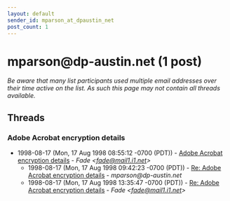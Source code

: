 ```yaml
---
layout: default
sender_id: mparson_at_dpaustin_net
post_count: 1
---
```


# mparson<span>@</span>dp-austin.net (1 post)

_Be aware that many list participants used multiple email addresses over their time active on the list. As such this page may not contain all threads available._

## Threads

### Adobe Acrobat encryption details
+ 1998-08-17 (Mon, 17 Aug 1998 08:55:12 -0700 (PDT)) - [Adobe Acrobat encryption details](/archive/1998/08/03fa01aabf2b5d537fac1bfd4b75fa090f108c723300acf945e329c897570e22) - _Fade \<fade@mail1.i1.net\>_
  + 1998-08-17 (Mon, 17 Aug 1998 09:42:23 -0700 (PDT)) - [Re: Adobe Acrobat encryption details](/archive/1998/08/b00bb1312dcffb3f674497ea2a0280965d4493259a919cc81f47277c0106c340) - _mparson@dp-austin.net_
  + 1998-08-17 (Mon, 17 Aug 1998 13:35:47 -0700 (PDT)) - [Re: Adobe Acrobat encryption details](/archive/1998/08/9ba4db616395f58fd1d80490c71dbdbe505885ef57e13e77589890d125a61a34) - _Fade \<fade@mail1.i1.net\>_

